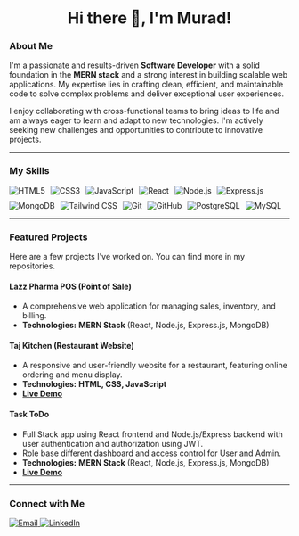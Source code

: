 <h1 align="center">Hi there 👋, I'm Murad!</h1>

### About Me

I'm a passionate and results-driven **Software Developer** with a solid foundation in the **MERN stack** and a strong interest in building scalable web applications. My expertise lies in crafting clean, efficient, and maintainable code to solve complex problems and deliver exceptional user experiences.

I enjoy collaborating with cross-functional teams to bring ideas to life and am always eager to learn and adapt to new technologies. I'm actively seeking new challenges and opportunities to contribute to innovative projects.

---

### My Skills

<div style="display: flex; flex-wrap: wrap; gap: 10px;">
  <img src="https://img.shields.io/badge/HTML5-E34F26?style=for-the-badge&logo=html5&logoColor=white" alt="HTML5" />
  <img src="https://img.shields.io/badge/CSS3-1572B6?style=for-the-badge&logo=css3&logoColor=white" alt="CSS3" />
  <img src="https://img.shields.io/badge/JavaScript-F7DF1E?style=for-the-badge&logo=javascript&logoColor=black" alt="JavaScript" />
  <img src="https://img.shields.io/badge/React-61DAFB?style=for-the-badge&logo=react&logoColor=black" alt="React" />
  <img src="https://img.shields.io/badge/Node.js-339933?style=for-the-badge&logo=node.js&logoColor=white" alt="Node.js" />
  <img src="https://img.shields.io/badge/Express.js-000000?style=for-the-badge&logo=express&logoColor=white" alt="Express.js" />
  <img src="https://img.shields.io/badge/MongoDB-47A248?style=for-the-badge&logo=mongodb&logoColor=white" alt="MongoDB" />
  <img src="https://img.shields.io/badge/Tailwind_CSS-38B2AC?style=for-the-badge&logo=tailwind-css&logoColor=white" alt="Tailwind CSS" />
  <img src="https://img.shields.io/badge/Git-F05032?style=for-the-badge&logo=git&logoColor=white" alt="Git" />
  <img src="https://img.shields.io/badge/GitHub-181717?style=for-the-badge&logo=github&logoColor=white" alt="GitHub" />
  <img src="https://img.shields.io/badge/PostgreSQL-316192?style=for-the-badge&logo=postgresql&logoColor=white" alt="PostgreSQL" />
  <img src="https://img.shields.io/badge/MySQL-4479A1?style=for-the-badge&logo=mysql&logoColor=white" alt="MySQL" />
</div>

---

### Featured Projects

Here are a few projects I've worked on. You can find more in my repositories.

#### **Lazz Pharma POS (Point of Sale)**
* A comprehensive web application for managing sales, inventory, and billing.
* **Technologies:** **MERN Stack** (React, Node.js, Express.js, MongoDB)

#### **Taj Kitchen (Restaurant Website)**
* A responsive and user-friendly website for a restaurant, featuring online ordering and menu display.
* **Technologies:** **HTML, CSS, JavaScript**
* [**Live Demo**](https://tajtech-pos.netlify.app/)

#### **Task ToDo**
* Full Stack app using React frontend and Node.js/Express backend with user authentication and
authorization using JWT.
* Role base different dashboard and access control for User and Admin.
* **Technologies:** **MERN Stack** (React, Node.js, Express.js, MongoDB)
* [**Live Demo**](https://task-manager-mh.vercel.app/)

---

### Connect with Me

<p align="left">
  <a href="mailto:murad.pi22@gmail.com">
    <img src="https://img.shields.io/badge/Email-D14836?style=for-the-badge&logo=gmail&logoColor=white" alt="Email" />
  </a>
  <a href="https://www.linkedin.com/in/murad-pi22" target="_blank">
    <img src="https://img.shields.io/badge/LinkedIn-0A66C2?style=for-the-badge&logo=linkedin&logoColor=white" alt="LinkedIn" />
  </a>
</p>
